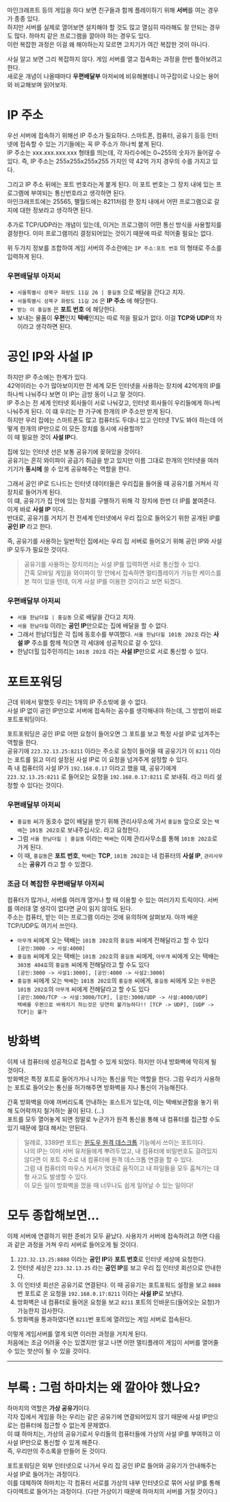  마인크래프트 등의 게임을 하다 보면 친구들과 함께 플레이하기 위해 **서버**를 여는 경우가 종종 있다.  
하지만 서버를 실제로 열어보면 설치해야 할 것도 많고 열심히 따라해도 잘 안되는 경우도 많다. 하마치 같은 프로그램을 깔아야 하는 경우도 있다.  
이런 복잡한 과정은 이걸 왜 해야하는지 모르면 고치기가 여간 복잡한 것이 아니다.

사실 알고 보면 그리 복잡하지 않다. 게임 서버를 열고 접속화는 과정을 한번 톺아보려고 한다.  
새로운 개념이 나올때마다 **우편배달부** 아저씨에 비유해볼테니 마구잡이로 나오는 용어와 비교해보며 읽어보자.

# IP 주소
우선 서버에 접속하기 위해선 IP 주소가 필요하다. 스마트폰, 컴퓨터, 공유기 등등 인터넷에 접속할 수 있는 기기들에는 꼭 IP 주소가 하나씩 붙게 된다.  
IP 주소는 xxx.xxx.xxx.xxx 형태를 띄는데, 각 자리수에는 0~255의 숫자가 들어갈 수 있다. 즉, IP 주소는 255x255x255x255 가지인 약 42억 가지 경우의 수를 가지고 있다.  

그리고 IP 주소 뒤에는 포트 번호라는게 붙게 된다. 이 포트 번호는 그 장치 내에 있는 프로그램에 부여되는 통신번호라고 생각하면 된다.  
마인크래프트에는 25565, 팰월드에는 8211처럼 한 장치 내에서 어떤 프로그램으로 갈 지에 대한 정보라고 생각하면 된다.

추가로 TCP/UDP라는 개념이 있는데, 이거는 프로그램이 어떤 통신 방식을 사용할지를 결정한다. 이미 프로그램끼리 결정되어있는 것이기 때문에 따로 적어줄 필요는 없다.

위 두가지 정보를 조합하여 게임 서버의 주소란에는 `IP 주소:포트 번호` 의 형태로 주소를 입력하게 된다.

### 우편배달부 아저씨
- `서울특별시 성북구 화랑도 11길 26 | 홍길동` 으로 배달을 간다고 치자.
- `서울특별시 성북구 화랑도 11길 26` 은 **IP 주소** 에 해당한다.  
- `받는 이 홍길동` 은 **포트 번호** 에 해당한다.  
- 보내는 물품이 **우편**인지 **택배**인지는 따로 적을 필요가 없다. 이걸 **TCP와 UDP**의 차이라고 생각하면 된다.

# 공인 IP와 사설 IP

하지만 IP 주소에는 한계가 있다.  
42억이라는 수가 많아보이지만 전 세계 모든 인터넷을 사용하는 장치에 42억개의 IP를 하나씩 나눠주다 보면 이 IP는 금방 동이 나고 말 것이다.  
IP 주소는 전 세계 인터넷 회사들이 서로 나눠갖고, 인터넷 회사들이 우리들에게 하나씩 나눠주게 된다. 이 떄 우리는 한 가구에 한개의 IP 주소만 받게 된다.  
하지만 우리 집에는 스마트폰도 많고 컴퓨터도 두대나 있고 인터넷 TV도 봐야 하는데 어떻게 한개의 IP만으로 이 모든 장치를 동시에 사용할까?  
이 때 필요한 것이 **사설 IP**다.

집에 있는 인터넷 선은 보통 공유기에 꽂혀있을 것이다.  
공유기는 흔히 와이파이 공급기 취급을 받고 있지만 이름 그대로 한개의 인터넷을 여러 기기가 **동시에** 쓸 수 있게 공유해주는 역할을 한다.  

그래서 공인 IP로 드나드는 인터넷 데이터들은 우리집을 들어올 때 공유기를 거쳐서 각 장치로 들어가게 된다.  
이 떄, 공유기가 집 안에 있는 장치를 구별하기 위해 각 장치에 한번 더 IP를 붙여준다. 이게 바로 **사설 IP** 이다.  
반대로, 공유기를 거치기 전 전세계 인터넷에서 우리 집으로 들어오기 위한 공개된 IP를 **공인 IP** 라고 한다.

즉, 공유기를 사용하는 일반적인 집에서는 우리 집 서버로 들어오기 위해 공인 IP와 사설 IP 모두가 필요한 것이다.

> 공유기를 사용하는 장치끼리는 사설 IP를 입력하면 서로 통신할 수 있다.  
> 간혹 모바일 게임을 와이파이 망 안에서 접속하면 멀티플레이가 가능한 케이스를 본 적이 있을 텐데, 이게 사설 IP를 이용한 것이라고 보면 되겠다.

### 우편배달부 아저씨
- `서울 한남더힐 | 홍길동` 으로 배달을 간다고 치자.
- `서울 한남더힐` 이라는 **공인 IP**만으로는 집에 배달을 할 수 없다.
- 그래서 한남더힐은 각 집에 동호수를 부여했다. `서울 한남더힐 101동 202호` 라는 **사설 IP** 주소를 함께 적으면 각 세대에 성공적으로 갈 수 있다.
- 한남더힐 입주민끼리는 `101동 202호` 라는 **사설 IP**만으로 서로 통신할 수 있다.

# 포트포워딩

근데 위에서 말했듯 우리는 1개의 IP 주소밖에 쓸 수 없다.  
사설 IP 없이 공인 IP만으로 서버에 접속하는 꼼수를 생각해내야 하는데, 그 방법이 바로 포트포워딩이다.

포트포워딩은 공인 IP로 어떤 요청이 들어오면 그 포트를 보고 특정 사설 IP로 넘겨주는 역할을 한다.  
공유기에 `223.32.13.25:8211` 이라는 주소로 요청이 들어올 때 공유기가 이 `8211` 이라는 포트를 읽고 미리 설정된 사설 IP로 이 요청을 넘겨주게 설정할 수 있다.  
즉 내 컴퓨터의 사설 IP가 `192.168.0.17` 이라고 했을 떄, 공유기에게 `223.32.13.25:8211` 로 들어오는 요청을 `192.168.0.17:8211` 로 보내줘. 라고 미리 설정할 수 있다는 것이다.

### 우편배달부 아저씨
- `홍길동` 씨가 동호수 없이 배달을 받기 위해 관리사무소에 가서 `홍길동` 앞으로 오는 `택배`는 `101동 202호`로 보내주십시오. 라고 요청한다.
- 그럼 `서울 한남더힐 | 홍길동` 이라는 `택배`는 이제 관리사무소를 통해 `101동 202호`로 가게 된다.
- 이 때, `홍길동`은 **포트 번호**, `택배`는 **TCP**, `101동 202호`는 내 컴퓨터의 **사설 IP**, `관리사무소`는 **공유기** 라고 할 수 있겠다.

### 조금 더 복잡한 우편배달부 아저씨
컴퓨터가 많거나, 서버를 여러개 열거나 할 때 이용할 수 있는 여러가지 트릭이다. 서버를 여러대 열 생각이 없다면 굳이 읽지 않아도 된다.  
주소는 컴퓨터, 받는 이는 프로그램 이라는 것에 유의하며 살펴보자. 아까 배운 TCP/UDP도 여기서 쓰인다.
- `아무개` 씨에게 오는 택배는 `101동 202호`의 `홍길동` 씨에게 전해달라고 할 수 있다  
`[공인:3000 -> 사설:4000]`
- `홍길동` 씨에게 오는 택배는 `101동 202호`의 `홍길동` 씨에게, `아무개` 씨에게 오는 택배는 `303동 404호`의 `홍길동` 씨에게 전해달라고 할 수도 있다  
`[공인:3000 -> 사설1:3000], [공인:4000 -> 사설2:3000]`
- `홍길동` 씨에게 오는 `택배`는 `101동 202호`의 `홍길동` 씨에게, `홍길동` 씨에게 오는 `우편`은 `101동 202호`의 `아무개` 씨에게 전해달라고 할 수도 있다  
`[공인:3000/TCP -> 사설:3000/TCP], [공인:3000/UDP -> 사설:4000/UDP]`  
`택배를 우편으로 바꿔치기 하는것은 당연히 불가능하다!! [TCP -> UDP], [UDP -> TCP]는 불가`

# 방화벽

이제 내 컴퓨터에 성공적으로 접속할 수 있게 되었다. 하지만 이내 방화벽에 막히게 될 것이다.  
방화벽은 특정 포트로 들어가거나 나가는 통신을 막는 역할을 한다. 그럼 우리가 사용하는 포트로 들어오는 통신을 허가해주면 방화벽을 지나 통신이 가능해진다.

간혹 방화벽을 아예 꺼버리도록 안내하는 포스트가 있는데, 이는 택배보관함을 놓기 위해 도어락까지 철거하는 꼴이 된다. (...)  
포트를 모두 열어놓게 되면 정말로 누군가가 원격 통신을 통해 내 컴퓨터를 접근할 수도 있기 때문에 절대 해서는 안된다.

> 일례로, 3389번 포트는 [윈도우 원격 데스크톱](https://www.soft2000.com/12664) 기능에서 쓰이는 포트이다.  
> 나의 IP는 이미 서버 유저들에게 뿌려두었고, 내 컴퓨터에 비밀번호도 걸려있지 않다면 이 포트 주소로 내 컴퓨터에 원격 데스크톱 연결을 할 수 있다.  
> 그럼 내 컴퓨터의 마우스 커서가 멋대로 움직이고 내 파일들을 모두 훔쳐가는 대형 사고도 발생할 수 있다.  
> 이 모든 일이 방화벽을 껐을 때 너무나도 쉽게 일어날 수 있는 일이다!

# 모두 종합해보면...

이제 서버에 연결하기 위한 준비가 모두 끝났다. 사용자가 서버에 접속하려고 하면 다음과 같은 과정을 거쳐 우리 서버로 들어오게 될 것이다.

1. `223.32.13.25:8888` 이라는 **공인 IP**와 **포트 번호**로 인터넷 세상에 요청한다.
2. 인터넷 세상은 `223.32.13.25` 라는 **공인 IP**를 보고 우리 집 인터넷 회선으로 안내한다.
3. 이 인터넷 회선은 공유기로 연결된다. 이 때 공유기는 포트포워드 설정을 보고 `8888`번 포트로 온 요청을 `192.168.0.17:8211` 이라는 **사설 IP**로 보낸다.
4. 방화벽은 내 컴퓨터로 들어온 요청을 보고 `8211` 포트의 인바운드(들어오는 요청)가 가능한지 검사한다.
5. 방화벽을 통과하였다면 `8211`번 포트에 열려있는 게임 서버로 접속된다.

이렇게 게임서버를 열게 되면 이러한 과정을 거치게 된다.  
처음에는 조금 어려울 수는 있겠지만 알고 나면 어떤 멀티플레이 게임이 서버를 열어줄 수 있는 핫산이 될 수 있을 것이다.

---

# 부록 : 그럼 하마치는 왜 깔아야 했나요?

하마치의 역할은 **가상 공유기**이다.  
각자 집에서 게임을 하는 우리는 같은 공유기에 연결되어있지 않기 때문에 사설 IP만으로는 컴퓨터에 접근할 수 없는게 문제였다.  
이 떄 하마치는, 가상의 공유기로서 우리들의 컴퓨터들에 가상의 사설 IP를 부여하고 이 사설 IP만으로 통신할 수 있게 해준다.  
즉, 우리만의 주소록을 만들어 둔 것이다.

포트포워딩은 외부 인터넷으로 나가서 우리 집 공인 IP로 들어와 공유기가 안내해주는 사설 IP로 들어가는 과정이다.  
이를 대체하여 하마치는 각 컴퓨터 서로를 가상의 내부 인터넷으로 묶어 사설 IP를 통해 다이렉트로 들어가는 과정이다. (다만 가상이기 때문에 하마치의 서버를 거칠 것이다.)
